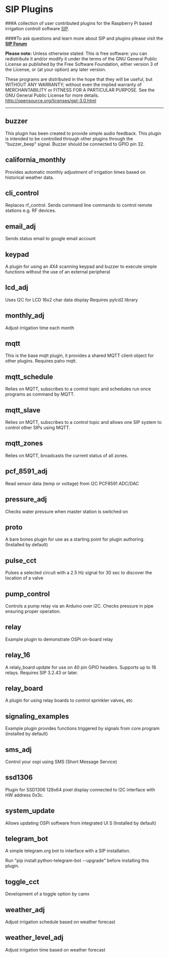 SIP Plugins
============
###A collection of user contributed plugins for the Raspberry Pi based irrigation controll software  [SIP](https://github.com/Dan-in-CA/SIP).

####To ask questions and learn more about SIP and plugins please visit the **[SIP Forum](http://nosack.com/sipforum/index.php)**

**Please note:** Unless otherwise stated:
This is free software: you can redistribute it and/or modify it under the terms of the GNU General Public License as published by the Free Software Foundation, either version 3 of the License, or (at your option) any later version.

These programs are distributed in the hope that they will be useful, but WITHOUT ANY WARRANTY; without even the implied warranty of MERCHANTABILITY or FITNESS FOR A PARTICULAR PURPOSE.  See the GNU General Public License for more details.
<http://opensource.org/licenses/gpl-3.0.html>
******************
buzzer
---------
This plugin has been created to provide simple audio feedback. This plugin is intended to be controlled through other
plugins through the "buzzer_beep" signal. Buzzer should be connected to GPIO pin 32.

california_monthly
---------
Provides automatic monthly adjustment of irrigation times based on historical weather data.

cli_control
----------
Replaces rf_control.
Sends command line commands to control remote stations e.g. RF devices.

email_adj
----------
Sends status email to google email account

keypad
----------
A plugin for using an 4X4 scanning keypad and buzzer to execute simple functions without the use of an external peripheral

lcd_adj
----------
Uses I2C for LCD 16x2 char data display
Requires pylcd2 library

monthly_adj
----------
Adjust irrigation time each month

mqtt
----------
This is the base mqtt plugin,
it provides a shared MQTT client object for other plugins.
Requires paho mqtt.

mqtt_schedule
--------------
Relies on MQTT, subscribes to a control topic and schedules
run once programs as command by MQTT.

mqtt_slave
--------------
Relies on MQTT, subscribes to a control topic and allows
one SIP system to control other SIPs using MQTT.

mqtt_zones
-------------
Relies on MQTT, broadcasts the current status of all zones.

pcf_8591_adj
----------
Read sensor data (temp or voltage) from I2C PCF8591 ADC/DAC

pressure_adj
----------
Checks water pressure when master station is switched on

proto
---------
A bare bones plugin for use as a starting point for plugin authoring.
(Installed by default)

pulse_cct
----------
Pulses a selected circuit with a 2.5 Hz signal for 30 sec
to discover the location of a valve

pump_control
------------
Controls a pump relay via an Arduino over i2C.
Checks pressure in pipe ensuring proper operation.

relay
----------
Example plugin to demonstrate OSPi on-board relay

relay_16
----------
A relaly_board update for use on 40 pin GPIO headers.
Supports up to 16 relays. Requires SIP 3.2.43 or later.

relay_board
----------
A plugin for using relay boards to control sprinkler valves, etc

signaling_examples
----------
Example plugin provides functions triggered by signals from core program (installed by default)

sms_adj
----------
Control your ospi using SMS (Short Message Service)

ssd1306
----------
Plugin for SSD1306 128x64 pixel display connected to I2C interface with HW address 0x3c.

system_update
----------
Allows updating OSPi software from integrated UI  S
(Installed by default)

telegram_bot
-------------
A simple telegram.org bot to interface with a SIP installation.

Run "pip install python-telegram-bot --upgrade" before installing this plugin.

toggle_cct
-------------
Development of a toggle option by camx

weather_adj
----------
Adjust irrigation schedule based on weather forecast

weather_level_adj
----------
Adjust irrigation time based on weather forecast

